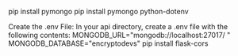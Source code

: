pip install pymongo pip install pymongo python-dotenv

Create the .env File: In your api directory, 
create a .env file with the following contents: MONGODB_URL="mongodb://localhost:27017/
" MONGODB_DATABASE="encryptodevs"
pip install flask-cors
